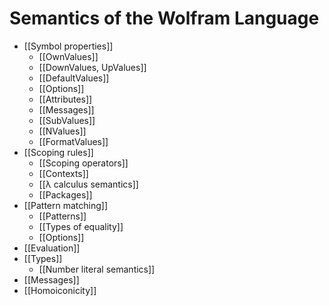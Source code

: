 # Semantics of the Wolfram Language

* [[Symbol properties]]
    * [[OwnValues]]
    * [[DownValues, UpValues]]
    * [[DefaultValues]]
    * [[Options]]
    * [[Attributes]]
    * [[Messages]]
    * [[SubValues]]
    * [[NValues]]
    * [[FormatValues]]
* [[Scoping rules]]
    * [[Scoping operators]]
    * [[Contexts]]
    * [[&lambda; calculus semantics]]
    * [[Packages]]
* [[Pattern matching]]
    * [[Patterns]]
    * [[Types of equality]]
    * [[Options]]
* [[Evaluation]]
* [[Types]]
    - [[Number literal semantics]]
* [[Messages]]
* [[Homoiconicity]]